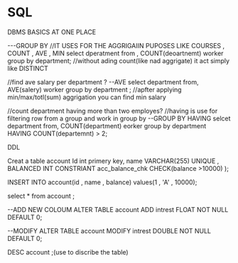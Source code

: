 # SQL
DBMS BASICS AT ONE PLACE 





---GROUP BY 
//IT USES FOR THE AGGRIGAIIN PUPOSES LIKE COURSES , COUNT , AVE , MIN
select dperatment from , COUNT(deoartnemt) worker group by department;
//without ading count(like nad aggrigate) it act simply like DISTINCT

//find ave salary per department ? 
--AVE
select department from, AVE(salery) worker group by department ;
//apfter applying min/max/totl(sum) aggrigation you can find min salary

//count department having more than two employes?
//having is use for filtering row from a group and work in group by 
--GROUP BY HAVING 
selcet department from, COUNT(department) eorker group by department HAVING COUNT(departemnt) > 2;

DDL 
 
Creat a table account
Id int primery key,
name VARCHAR(255) UNIQUE ,
BALANCED INT 
CONSTRIANT acc_balance_chk CHECK(balance >10000)
);

INSERT INTO account(id , name , balance)
values(1 , 'A' , 10000);

select * from account ;


--ADD NEW COLOUM 
ALTER TABLE account ADD intrest FLOAT NOT NULL DEFAULT 0;

--MODIFY
ALTER TABLE account MODIFY intrest DOUBLE NOT NULL DEFAULT 0;

DESC account ;(use to discribe the table)
